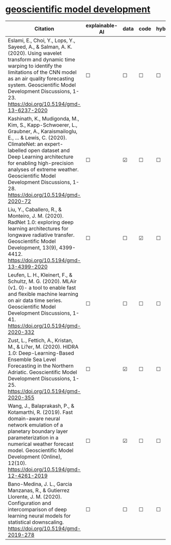 # [geoscientific model development](https://www.geoscientific-model-development.net/)


| Citation           | explainable-AI | data   | code | hybrid |   reviews  |
|--------------------|----------------|--------|------|--------|------------|
| Eslami, E., Choi, Y., Lops, Y., Sayeed, A., & Salman, A. K. (2020). Using wavelet transform and dynamic time warping to identify the limitations of the CNN model as an air quality forecasting system. Geoscientific Model Development Discussions, 1-23. https://doi.org/10.5194/gmd-13-6237-2020 |   &#9744;   | &#9744; | &#9744; | &#9744;  |  |
| Kashinath, K., Mudigonda, M., Kim, S., Kapp-Schwoerer, L., Graubner, A., Karaismailoglu, E., ... & Lewis, C. (2020). ClimateNet: an expert-labelled open dataset and Deep Learning architecture for enabling high-precision analyses of extreme weather. Geoscientific Model Development Discussions, 1-28. https://doi.org/10.5194/gmd-2020-72 |   &#9744;   | &#9745; | &#9744; | &#9744;  |  |
| Liu, Y., Caballero, R., & Monteiro, J. M. (2020). RadNet 1.0: exploring deep learning architectures for longwave radiative transfer. Geoscientific Model Development, 13(9), 4399-4412. https://doi.org/10.5194/gmd-13-4399-2020 |   &#9744;   | &#9744; | &#9745; | &#9744;  |  |
| Leufen, L. H., Kleinert, F., & Schultz, M. G. (2020). MLAir (v1. 0)- a tool to enable fast and flexible machine learning on air data time series. Geoscientific Model Development Discussions, 1-41. https://doi.org/10.5194/gmd-2020-332 |   &#9744;   | &#9744; | &#9744; | &#9744;  |  |
| Zust, L., Fettich, A., Kristan, M., & Li?er, M. (2020). HIDRA 1.0: Deep-Learning-Based Ensemble Sea Level Forecasting in the Northern Adriatic. Geoscientific Model Development Discussions, 1-25. https://doi.org/10.5194/gmd-2020-355 |   &#9744;   | &#9745; | &#9744; | &#9744;  |  |
| Wang, J., Balaprakash, P., & Kotamarthi, R. (2019). Fast domain-aware neural network emulation of a planetary boundary layer parameterization in a numerical weather forecast model. Geoscientific Model Development (Online), 12(10). https://doi.org/10.5194/gmd-12-4261-2019 |   &#9744;   | &#9745; | &#9744; | &#9744;  |  |
| Bano-Medina, J. L., Garcia Manzanas, R., & Gutierrez Llorente, J. M. (2020). Configuration and intercomparison of deep learning neural models for statistical downscaling. https://doi.org/10.5194/gmd-2019-278 |   &#9744;   | &#9744; | &#9744; | &#9744;  |  |